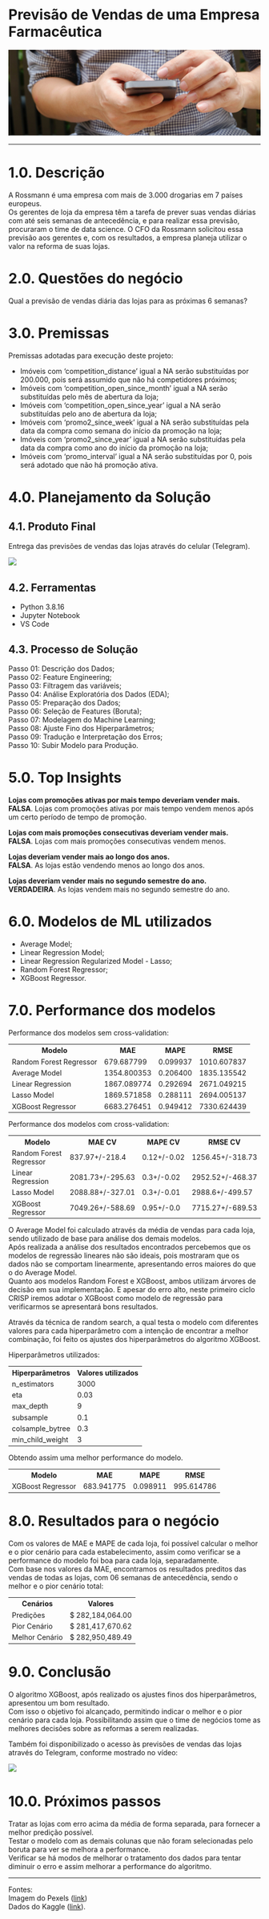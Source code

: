 # Previsão de Vendas de uma Empresa Farmacêutica
<img src='img/img_readme.jpg'/>

---
# 1.0. Descrição

A Rossmann é uma empresa com mais de 3.000 drogarias em 7 países europeus.<br>
Os gerentes de loja da empresa têm a tarefa de prever suas vendas diárias com até seis semanas de antecedência, 
e para realizar essa previsão, procuraram o time de data science. O CFO da Rossmann solicitou essa previsão aos gerentes e, 
com os resultados, a empresa planeja utilizar o valor na reforma de suas lojas.

# 2.0. Questões do negócio

Qual a previsão de vendas diária das lojas para as próximas 6 semanas?

# 3.0. Premissas

Premissas adotadas para execução deste projeto:

* Imóveis com ‘competition_distance’ igual a NA serão substituídas por 200.000, pois será assumido que não há competidores próximos;
* Imóveis com ‘competition_open_since_month’ igual a NA serão substituídas pelo mês de abertura da loja;
* Imóveis com ‘competition_open_since_year’ igual a NA serão substituídas pelo ano de abertura da loja;
* Imóveis com ‘promo2_since_week’ igual a NA serão substituídas pela data da compra como semana do início da promoção na loja;
* Imóveis com ‘promo2_since_year’ igual a NA serão substituídas pela data da compra como ano do início da promoção na loja;
* Imóveis com ‘promo_interval’ igual a NA serão substituídas por 0, pois será adotado que não há promoção ativa.
	
# 4.0. Planejamento da Solução

## 4.1. Produto Final

Entrega das previsões de vendas das lojas através do celular (Telegram).<br>

<a href="https://youtu.be/GJuR8vbGthY?feature=share4" target="_blank"><img src="https://img.shields.io/badge/YouTube-FF0000?style=for-the-badge&logo=youtube&logoColor=white"/></a>

## 4.2. Ferramentas

* Python 3.8.16
*	Jupyter Notebook
* VS Code

## 4.3. Processo de Solução

Passo 01: Descrição dos Dados;<br>
Passo 02: Feature Engineering;<br>
Passo 03: Filtragem das variáveis;<br>
Passo 04: Análise Exploratória dos Dados (EDA);<br>
Passo 05: Preparação dos Dados;<br>
Passo 06: Seleção de Features (Boruta);<br>
Passo 07: Modelagem do Machine Learning;<br>
Passo 08: Ajuste Fino dos Hiperparâmetros;<br>
Passo 09: Tradução e Interpretação dos Erros;<br>
Passo 10: Subir Modelo para Produção.
	
# 5.0. Top Insights

**Lojas com promoções ativas por mais tempo deveriam vender mais.**<br>
**FALSA**. Lojas com promoções ativas por mais tempo vendem menos após um certo período de tempo de promoção.

**Lojas com mais promoções consecutivas deveriam vender mais.**<br>
**FALSA**. Lojas com mais promoções consecutivas vendem menos.

**Lojas deveriam vender mais ao longo dos anos.**<br>
**FALSA**. As lojas estão vendendo menos ao longo dos anos.

**Lojas deveriam vender mais no segundo semestre do ano.**<br>
**VERDADEIRA**. As lojas vendem mais no segundo semestre do ano.


# 6.0. Modelos de ML utilizados

* Average Model;
* Linear Regression Model;
* Linear Regression Regularized Model - Lasso;
* Random Forest Regressor;
* XGBoost Regressor.

# 7.0. Performance dos modelos

Performance dos modelos sem cross-validation:
<table>
  <tr>
    <th>Modelo</th>
    <th>MAE</th>
    <th>MAPE</th>
    <th>RMSE</th>
  </tr>
  <tr>
    <td>Random Forest Regressor</td>
    <td>679.687799</td>
    <td>0.099937</td>
    <td>1010.607837</td>
  </tr>
  <tr>
    <td>Average Model</td>
    <td>1354.800353</td>
    <td>0.206400</td>
    <td>1835.135542</td>
  </tr>
  <tr>
    <td>Linear Regression</td>
    <td>1867.089774</td>
    <td>0.292694</td>
    <td>2671.049215</td>
  </tr>
  <tr>
    <td>Lasso Model</td>
    <td>1869.571858</td>
    <td>0.288111</td>
    <td>2694.005137</td>
  </tr>
  <tr>
    <td>XGBoost Regressor</td>
    <td>6683.276451</td>
    <td>0.949412</td>
    <td>7330.624439</td>
  </tr>
</table>

Performance dos modelos com cross-validation:
<table>
  <tr>
    <th>Modelo</th>
    <th>MAE CV</th>
    <th>MAPE CV</th>
    <th>RMSE CV</th>
  </tr>
  <tr>
    <td>Random Forest Regressor</td>
    <td>837.97+/-218.4</td>
    <td>0.12+/-0.02</td>
    <td>1256.45+/-318.73</td>
  </tr>
  <tr>
    <td>Linear Regression</td>
    <td>2081.73+/-295.63</td>
    <td>0.3+/-0.02</td>
    <td>2952.52+/-468.37</td>
  </tr>
  <tr>
    <td>Lasso Model</td>
    <td>2088.88+/-327.01</td>
    <td>0.3+/-0.01</td>    
    <td>2988.6+/-499.57</td>
  </tr>
  <tr>
    <td>XGBoost Regressor</td>
    <td>7049.26+/-588.69</td>
    <td>0.95+/-0.0</td>
    <td>7715.27+/-689.53</td>
  </tr>
</table>


O Average Model foi calculado através da média de vendas para cada loja, sendo utilizado de base para análise dos demais 
modelos.<br>
Após realizada a análise dos resultados encontrados percebemos que os modelos de regressão lineares não são ideais, pois 
mostraram que os dados não se comportam linearmente, apresentando erros maiores do que o do Average Model.<br>
Quanto aos modelos Random Forest e XGBoost, ambos utilizam árvores de decisão em sua implementação. E apesar do erro 
alto, neste primeiro ciclo CRISP iremos adotar o XGBoost como modelo de regressão para verificarmos se apresentará bons 
resultados.<br>

Através da técnica de random search, a qual testa o modelo com diferentes valores para cada hiperparâmetro com a intenção de 
encontrar a melhor combinação, foi feito os ajustes dos hiperparâmetros do algoritmo XGBoost.

Hiperparâmetros utilizados:
<table>
  <tr>
    <th>Hiperparâmetros</th>
    <th>Valores utilizados</th>
  </tr>
  <tr>
    <td>n_estimators</td>
    <td>3000</td>
  </tr>
  <tr>
    <td>eta</td>
    <td>0.03</td>
  </tr>
  <tr>
    <td>max_depth</td>
    <td>9</td>
  </tr>
  <tr>
    <td>subsample</td>
    <td>0.1</td>
  </tr>
  <tr>
    <td>colsample_bytree</td>
    <td>0.3</td>
  </tr>
  <tr>
    <td>min_child_weight</td>    
    <td>3</td>
  </tr>  
</table>

Obtendo assim uma melhor performance do modelo.
<table>
  <tr>
    <th>Modelo</th>
    <th>MAE</th>
    <th>MAPE</th>
    <th>RMSE</th>
  </tr>
  <tr>
    <td>XGBoost Regressor</td>
    <td>683.941775</td>
    <td>0.098911</td>
    <td>995.614786</td>
  </tr>
</table>

# 8.0. Resultados para o negócio

Com os valores de MAE e MAPE de cada loja, foi possível calcular o melhor e o pior cenário para cada estabelecimento, assim como verificar se a performance do modelo
foi boa para cada loja, separadamente.<br>
Com base nos valores da MAE, encontramos os resultados preditos das vendas de todas as lojas, com 06 semanas de antecedência, sendo o melhor e o pior cenário total:
<table>
  <tr>
    <th>Cenários</th>
    <th>Valores</th>
  </tr>
  <tr>
    <td>Predições</td>
    <td>$ 282,184,064.00</td>
  </tr>
  <tr>
    <td>Pior Cenário</td>
    <td>$ 281,417,670.62</td>
  </tr>
  <tr>
    <td>Melhor Cenário</td>
    <td>$ 282,950,489.49</td>
  </tr>
</table>

# 9.0. Conclusão
	
O algoritmo XGBoost, após realizado os ajustes finos dos hiperparâmetros, apresentou um bom resultado.<br>
Com isso o objetivo foi alcançado, permitindo indicar o melhor e o pior cenário para cada loja. Possibilitando assim que o 
time de negócios tome as melhores decisões sobre as reformas a serem realizadas.<br>

Também foi disponibilizado o acesso às previsões de vendas das lojas através do Telegram, conforme mostrado no vídeo:<br>

<a href="https://youtu.be/GJuR8vbGthY?feature=share4" target="_blank"><img src="https://img.shields.io/badge/YouTube-FF0000?style=for-the-badge&logo=youtube&logoColor=white"/></a>

# 10.0. Próximos passos

Tratar as lojas com erro acima da média de forma separada, para fornecer a melhor predição possível.<br>
Testar o modelo com as demais colunas que não foram selecionadas pelo boruta para ver se melhora a performance.<br>
Verificar se há modos de melhorar o tratamento dos dados para tentar diminuir o erro e assim melhorar a performance 
do algoritmo.

----
Fontes:<br>
Imagem do Pexels (<a href="https://www.pexels.com/pt-br/foto/homem-com-camisa-xadrez-usando-smartphone-346734/">link</a>)<br>
Dados do Kaggle (<a href="https://www.kaggle.com/competitions/rossmann-store-sales/overview">link</a>).
